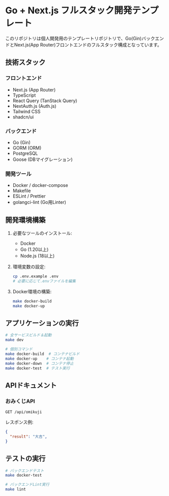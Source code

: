 # Go + Next.js フルスタック開発テンプレート

このリポジトリは個人開発用のテンプレートリポジトリで、Go(Gin)バックエンドとNext.js(App Router)フロントエンドのフルスタック構成となっています。

## 技術スタック

### フロントエンド
- Next.js (App Router)
- TypeScript
- React Query (TanStack Query)
- NextAuth.js (Auth.js)
- Tailwind CSS
- shadcn/ui

### バックエンド
- Go (Gin)
- GORM (ORM)
- PostgreSQL
- Goose (DBマイグレーション)

### 開発ツール
- Docker / docker-compose
- Makefile
- ESLint / Prettier
- golangci-lint (Go用Linter)

## 開発環境構築

1. 必要なツールのインストール:
   - Docker
   - Go (1.20以上)
   - Node.js (18以上)

2. 環境変数の設定:
   ```bash
   cp .env.example .env
   # 必要に応じて.envファイルを編集
   ```

3. Docker環境の構築:
   ```bash
   make docker-build
   make docker-up
   ```

## アプリケーションの実行

```bash
# 全サービスビルド＆起動
make dev

# 個別コマンド
make docker-build  # コンテナビルド
make docker-up    # コンテナ起動 
make docker-down  # コンテナ停止
make docker-test  # テスト実行
```

## APIドキュメント

### おみくじAPI

`GET /api/omikuji`

レスポンス例:
```json
{
  "result": "大吉",
}
```

## テストの実行

```bash
# バックエンドテスト
make docker-test

# バックエンドLint実行
make lint
```
